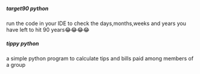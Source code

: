 ##### target90 python
run the code in your IDE to check the days,months,weeks and years you have left to hit 90 years😂😂😂😂
##### tippy python
a simple python program to calculate tips and bills paid among members of a group